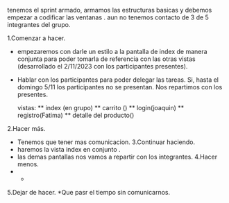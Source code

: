 tenemos el sprint armado, armamos las estructuras basicas y debemos empezar a codificar las ventanas .
aun no tenemos contacto de 3 de 5 integrantes del grupo.


1.Comenzar a hacer.
* empezaremos con darle un estilo a la pantalla de index de manera conjunta para poder tomarla de referencia con las otras vistas (desarrollado el 2/11/2023 con los participantes presentes).
* Hablar con los participantes para poder delegar las tareas. Si, hasta el domingo 5/11 los participantes no se presentan. Nos repartimos con los presentes.

    vistas: 
    ** index (en grupo)
    ** carrito ()
    ** login(joaquin)
    ** registro(Fatima)
    ** detalle del producto()

2.Hacer más.
* Tenemos que tener mas comunicacion.
3.Continuar haciendo.
* haremos la vista index en conjunto .
* las demas pantallas nos vamos a repartir con los integrantes.
4.Hacer menos.
* -
5.Dejar de hacer.
*Que pasr el tiempo sin comunicarnos.
